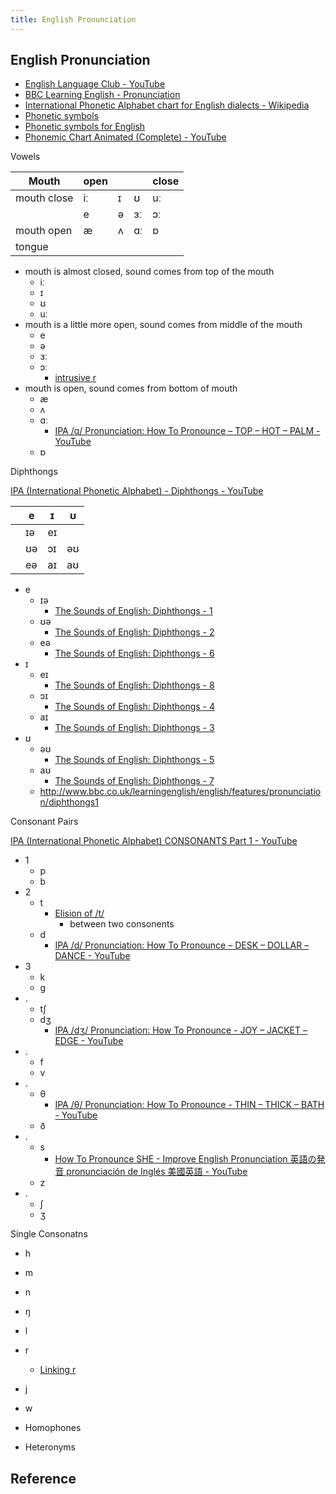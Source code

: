 ```yaml
---
title: English Pronunciation
---
```


## English Pronunciation
* [English Language Club - YouTube](https://www.youtube.com/user/EngLanguageClub/videos)
* [BBC Learning English - Pronunciation](http://www.bbc.co.uk/learningenglish/english/features/pronunciation)
* [International Phonetic Alphabet chart for English dialects - Wikipedia](https://en.wikipedia.org/wiki/International_Phonetic_Alphabet_chart_for_English_dialects)
* [Phonetic symbols](http://www.ling.upenn.edu/courses/Fall_2014/ling115/phonetics.html)
* [Phonetic symbols for English](https://www.phon.ucl.ac.uk/home/wells/phoneticsymbolsforenglish.htm)
* [Phonemic Chart Animated (Complete) - YouTube](https://www.youtube.com/watch?v=Ufdm3ufV6pg)

Vowels

| Mouth | open |   |    | close |
|-------|------|---|----|-------|
| mouth close | iː   | ɪ | ʊ  | uː    |
|  | e    | ə | ɜː | ɔː    |
| mouth open      | æ    | ʌ | ɑː | ɒ     |
| tongue |      |   |    |       |


* mouth is almost closed, sound comes from top of the mouth
    * iː
    * ɪ
    * ʊ
    * uː
* mouth is a little more open, sound comes from middle of the mouth
    * e
    * ə
    * ɜː
    * ɔː
        * [intrusive r](http://www.bbc.co.uk/learningenglish/english/features/pronunciation/tims-pronunciation-workshop-ep-5)
* mouth is open, sound comes from bottom of mouth
    * æ
    * ʌ
    * ɑː
        * [IPA /ɑ/ Pronunciation: How To Pronounce – TOP – HOT – PALM - YouTube](https://www.youtube.com/watch?v=JJfm4ZiqXWk)
    * ɒ

Diphthongs

[IPA (International Phonetic Alphabet) - Diphthongs - YouTube](https://www.youtube.com/watch?v=-D5BK8K1Mcg)

|  | e  | ɪ  | ʊ  |
|--|----|----|----|
|  | ɪə | eɪ |    |
|  | ʊə | ɔɪ | əʊ |
|  | eə | aɪ | aʊ |

* e
    * ɪə
        * [The Sounds of English: Diphthongs - 1](http://www.bbc.co.uk/learningenglish/english/features/pronunciation/diphthongs1)
    * ʊə
        * [The Sounds of English: Diphthongs - 2](http://www.bbc.co.uk/learningenglish/english/features/pronunciation/diphthongs2)
    * eə
        * [The Sounds of English: Diphthongs - 6](http://www.bbc.co.uk/learningenglish/english/features/pronunciation/diphthongs6)
* ɪ
    * eɪ
        * [The Sounds of English: Diphthongs - 8](http://www.bbc.co.uk/learningenglish/english/features/pronunciation/diphthongs8)
    * ɔɪ
        * [The Sounds of English: Diphthongs - 4](http://www.bbc.co.uk/learningenglish/english/features/pronunciation/diphthongs4)
    * aɪ
        * [The Sounds of English: Diphthongs - 3](http://www.bbc.co.uk/learningenglish/english/features/pronunciation/diphthongs3)
* ʊ
    * əʊ
        * [The Sounds of English: Diphthongs - 5](http://www.bbc.co.uk/learningenglish/english/features/pronunciation/diphthongs5)
    * aʊ
        * [The Sounds of English: Diphthongs - 7](http://www.bbc.co.uk/learningenglish/english/features/pronunciation/diphthongs7)
    * http://www.bbc.co.uk/learningenglish/english/features/pronunciation/diphthongs1

Consonant Pairs

[IPA (International Phonetic Alphabet) CONSONANTS Part 1 - YouTube](https://www.youtube.com/watch?v=Sw36F_UcIn8)


* 1
    * p
    * b
* 2
    * t
        * [Elision of /t/](http://www.bbc.co.uk/learningenglish/english/features/pronunciation/tims-pronunciation-workshop-ep-4)
            * between two consonents
    * d
        * [IPA /d/ Pronunciation: How To Pronounce – DESK – DOLLAR – DANCE - YouTube](https://www.youtube.com/watch?v=ISumskR6FHw)
* 3
    * k
    * g
* .
    * tʃ
    * dʒ
        * [IPA /dʒ/ Pronunciation: How To Pronounce - JOY – JACKET – EDGE - YouTube](https://www.youtube.com/watch?v=eITzidHxBOE)
* .
    * f
    * v
* .
    * θ
        * [IPA /θ/ Pronunciation: How To Pronounce - THIN – THICK – BATH - YouTube](https://www.youtube.com/watch?v=qinWykSivJQ)
    * ð
* .
    * s
        * [How To Pronounce SHE - Improve English Pronunciation 英語の発音 pronunciación de Inglés 美國英語 - YouTube](https://www.youtube.com/watch?v=gIyQ6dJETDA)
    * z
* .
    * ʃ
    * ʒ

Single Consonatns 

* h
* m
* n
* ŋ
* l
* r
    * [Linking r](http://www.bbc.co.uk/learningenglish/english/features/pronunciation/tims-pronunciation-workshop-ep-2)
* j
* w


* Homophones
* Heteronyms


## Reference
